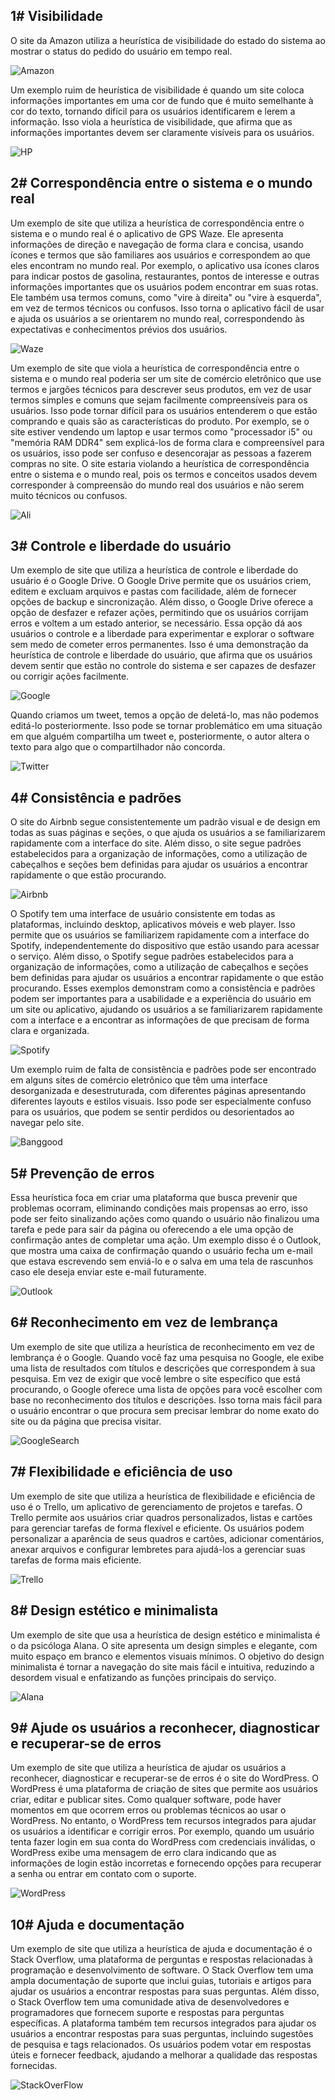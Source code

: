 <h2>1# Visibilidade</h2>

O site da Amazon utiliza a heurística de visibilidade do estado do sistema ao mostrar o status do pedido do usuário em tempo real.

![Amazon](https://github.com/VictorGuui/Bertoti/assets/101465349/1df64ba0-d2f2-431a-9cf1-a821c0eb8219)

Um exemplo ruim de heurística de visibilidade é quando um site coloca informações importantes em uma cor de fundo que é muito semelhante à cor do texto, tornando difícil para os usuários identificarem e lerem a informação. Isso viola a heurística de visibilidade, que afirma que as informações importantes devem ser claramente visíveis para os usuários.

![HP](https://github.com/VictorGuui/Bertoti/assets/101465349/ace98a05-8916-464b-a997-d48fafe72d9c)

<h2>2# Correspondência entre o sistema e o mundo real</h2>

Um exemplo de site que utiliza a heurística de correspondência entre o sistema e o mundo real é o aplicativo de GPS Waze. Ele apresenta informações de direção e navegação de forma clara e concisa, usando ícones e termos que são familiares aos usuários e correspondem ao que eles encontram no mundo real.
Por exemplo, o aplicativo usa ícones claros para indicar postos de gasolina, restaurantes, pontos de interesse e outras informações importantes que os usuários podem encontrar em suas rotas. Ele também usa termos comuns, como "vire à direita" ou "vire à esquerda", em vez de termos técnicos ou confusos. Isso torna o aplicativo fácil de usar e ajuda os usuários a se orientarem no mundo real, correspondendo às expectativas e conhecimentos prévios dos usuários.

![Waze](https://github.com/VictorGuui/Bertoti/assets/101465349/dd494859-b32b-44d7-8a7e-62bd684bbea2)


Um exemplo de site que viola a heurística de correspondência entre o sistema e o mundo real poderia ser um site de comércio eletrônico que use termos e jargões técnicos para descrever seus produtos, em vez de usar termos simples e comuns que sejam facilmente compreensíveis para os usuários.
Isso pode tornar difícil para os usuários entenderem o que estão comprando e quais são as características do produto. Por exemplo, se o site estiver vendendo um laptop e usar termos como "processador i5" ou "memória RAM DDR4" sem explicá-los de forma clara e compreensível para os usuários, isso pode ser confuso e desencorajar as pessoas a fazerem compras no site. O site estaria violando a heurística de correspondência entre o sistema e o mundo real, pois os termos e conceitos usados devem corresponder à compreensão do mundo real dos usuários e não serem muito técnicos ou confusos.

![Ali](https://github.com/VictorGuui/Bertoti/assets/101465349/2cbb0ce9-7dcf-42dd-8842-3d2a372681bc)


<h2>3# Controle e liberdade do usuário</h2>

Um exemplo de site que utiliza a heurística de controle e liberdade do usuário é o Google Drive. O Google Drive permite que os usuários criem, editem e excluam arquivos e pastas com facilidade, além de fornecer opções de backup e sincronização.
Além disso, o Google Drive oferece a opção de desfazer e refazer ações, permitindo que os usuários corrijam erros e voltem a um estado anterior, se necessário. Essa opção dá aos usuários o controle e a liberdade para experimentar e explorar o software sem medo de cometer erros permanentes. Isso é uma demonstração da heurística de controle e liberdade do usuário, que afirma que os usuários devem sentir que estão no controle do sistema e ser capazes de desfazer ou corrigir ações facilmente.

![Google](https://github.com/VictorGuui/Bertoti/assets/101465349/396db02d-0b40-49b5-88dd-995e8477e17c)


Quando criamos um tweet, temos a opção de deletá-lo, mas não podemos editá-lo posteriormente. Isso pode se tornar problemático em uma situação em que alguém compartilha um tweet e, posteriormente, o autor altera o texto para algo que o compartilhador não concorda.

![Twitter](https://github.com/VictorGuui/Bertoti/assets/101465349/e74e0dad-ae4a-471a-baa2-776e9e0285ea)


<h2>4# Consistência e padrões</h2>

O site do Airbnb segue consistentemente um padrão visual e de design em todas as suas páginas e seções, o que ajuda os usuários a se familiarizarem rapidamente com a interface do site. Além disso, o site segue padrões estabelecidos para a organização de informações, como a utilização de cabeçalhos e seções bem definidas para ajudar os usuários a encontrar rapidamente o que estão procurando.

![Airbnb](https://github.com/VictorGuui/Bertoti/assets/101465349/cf4ec0fe-b7fa-48d4-b51a-a4faf830ee17)


O Spotify tem uma interface de usuário consistente em todas as plataformas, incluindo desktop, aplicativos móveis e web player. Isso permite que os usuários se familiarizem rapidamente com a interface do Spotify, independentemente do dispositivo que estão usando para acessar o serviço. Além disso, o Spotify segue padrões estabelecidos para a organização de informações, como a utilização de cabeçalhos e seções bem definidas para ajudar os usuários a encontrar rapidamente o que estão procurando. Esses exemplos demonstram como a consistência e padrões podem ser importantes para a usabilidade e a experiência do usuário em um site ou aplicativo, ajudando os usuários a se familiarizarem rapidamente com a interface e a encontrar as informações de que precisam de forma clara e organizada.

![Spotify](https://github.com/VictorGuui/Bertoti/assets/101465349/355b6cbc-ec66-4338-86ee-d60b8f524302)


Um exemplo ruim de falta de consistência e padrões pode ser encontrado em alguns sites de comércio eletrônico que têm uma interface desorganizada e desestruturada, com diferentes páginas apresentando diferentes layouts e estilos visuais. Isso pode ser especialmente confuso para os usuários, que podem se sentir perdidos ou desorientados ao navegar pelo site.

![Banggood](https://github.com/VictorGuui/Bertoti/assets/101465349/94ec1d5e-d1da-4722-9e02-07f443dab206)


<h2>5#  Prevenção de erros</h2>

Essa heurística foca em criar uma plataforma que busca prevenir que problemas ocorram, eliminando condições mais propensas ao erro, isso pode ser feito sinalizando ações como quando o usuário não finalizou uma tarefa e pede para sair da página ou oferecendo a ele uma opção de confirmação antes de completar uma ação.
Um exemplo disso é o Outlook, que mostra uma caixa de confirmação quando o usuário fecha um e-mail que estava escrevendo sem enviá-lo e o salva em uma tela de rascunhos caso ele deseja enviar este e-mail futuramente.

![Outlook](https://github.com/VictorGuui/Bertoti/assets/101465349/55d47db2-7ca3-44dd-9383-d4ff537716a8)


<h2>6# Reconhecimento em vez de lembrança</h2>

Um exemplo de site que utiliza a heurística de reconhecimento em vez de lembrança é o Google. Quando você faz uma pesquisa no Google, ele exibe uma lista de resultados com títulos e descrições que correspondem à sua pesquisa. Em vez de exigir que você lembre o site específico que está procurando, o Google oferece uma lista de opções para você escolher com base no reconhecimento dos títulos e descrições. Isso torna mais fácil para o usuário encontrar o que procura sem precisar lembrar do nome exato do site ou da página que precisa visitar.

![GoogleSearch](https://github.com/VictorGuui/Bertoti/assets/101465349/3f20fe7a-cf0e-4b63-ab01-cd86b8c69d4a)


<h2>7# Flexibilidade e eficiência de uso</h2>

Um exemplo de site que utiliza a heurística de flexibilidade e eficiência de uso é o Trello, um aplicativo de gerenciamento de projetos e tarefas.
O Trello permite aos usuários criar quadros personalizados, listas e cartões para gerenciar tarefas de forma flexível e eficiente. Os usuários podem personalizar a aparência de seus quadros e cartões, adicionar comentários, anexar arquivos e configurar lembretes para ajudá-los a gerenciar suas tarefas de forma mais eficiente.

![Trello](https://github.com/VictorGuui/Bertoti/assets/101465349/ea4d111d-e923-45d0-a334-e899387ed145) 

<h2>8# Design estético e minimalista</h2>

Um exemplo de site que usa a heurística de design estético e minimalista é o da psicóloga Alana.
O site apresenta um design simples e elegante, com muito espaço em branco e elementos visuais mínimos. O objetivo do design minimalista é tornar a navegação do site mais fácil e intuitiva, reduzindo a desordem visual e enfatizando as funções principais do serviço.

![Alana](https://github.com/VictorGuui/Bertoti/assets/101465349/ceb6bd34-4497-4af7-bd89-5690fc902541)

<h2>9# Ajude os usuários a reconhecer, diagnosticar e recuperar-se de erros</h2>

Um exemplo de site que utiliza a heurística de ajudar os usuários a reconhecer, diagnosticar e recuperar-se de erros é o site do WordPress.
O WordPress é uma plataforma de criação de sites que permite aos usuários criar, editar e publicar sites. Como qualquer software, pode haver momentos em que ocorrem erros ou problemas técnicos ao usar o WordPress.
No entanto, o WordPress tem recursos integrados para ajudar os usuários a identificar e corrigir erros. Por exemplo, quando um usuário tenta fazer login em sua conta do WordPress com credenciais inválidas, o WordPress exibe uma mensagem de erro clara indicando que as informações de login estão incorretas e fornecendo opções para recuperar a senha ou entrar em contato com o suporte.

![WordPress](https://github.com/VictorGuui/Bertoti/assets/101465349/7da7369e-6070-4c41-b528-b95dc2bd0ab6)

<h2>10# Ajuda e documentação</h2>

Um exemplo de site que utiliza a heurística de ajuda e documentação é o Stack Overflow, uma plataforma de perguntas e respostas relacionadas à programação e desenvolvimento de software.
O Stack Overflow tem uma ampla documentação de suporte que inclui guias, tutoriais e artigos para ajudar os usuários a encontrar respostas para suas perguntas. Além disso, o Stack Overflow tem uma comunidade ativa de desenvolvedores e programadores que fornecem suporte e respostas para perguntas específicas.
A plataforma também tem recursos integrados para ajudar os usuários a encontrar respostas para suas perguntas, incluindo sugestões de pesquisa e tags relacionados. Os usuários podem votar em respostas úteis e fornecer feedback, ajudando a melhorar a qualidade das respostas fornecidas.

![StackOverFlow](https://github.com/VictorGuui/Bertoti/assets/101465349/397ee1f7-e1fa-4097-b023-bbb25674ec0e)


